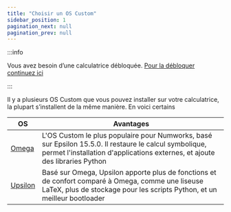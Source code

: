 ```yaml
---
title: "Choisir un OS Custom"
sidebar_position: 1
pagination_next: null
pagination_prev: null
---
```


:::info

Vous avez besoin d’une calculatrice débloquée. [Pour la débloquer continuez ici](../intro)

:::

Il y a plusieurs OS Custom que vous pouvez installer sur votre calculatrice, la plupart s’installent de la même manière. En voici certains

| OS | Avantages |
|-----|-----------|
| [Omega](/docs/cfw/omega) | L'OS Custom le plus populaire pour Numworks, basé sur Epsilon 15.5.0. Il restaure le calcul symbolique, permet l'installation d'applications externes, et ajoute des libraries Python |
| [Upsilon](/docs/cfw/upsilon) | Basé sur Omega, Upsilon apporte plus de fonctions et de confort comparé à Omega, comme une liseuse LaTeX, plus de stockage pour les scripts Python, et un meilleur bootloader |
